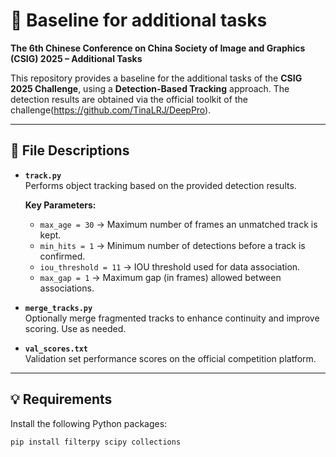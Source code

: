 # 🎯 Baseline for additional tasks 
**The 6th Chinese Conference on China Society of Image and Graphics (CSIG) 2025 – Additional Tasks**

This repository provides a baseline for the additional tasks of the **CSIG 2025 Challenge**, using a **Detection-Based Tracking** approach. The detection results are obtained via the official toolkit of the challenge(https://github.com/TinaLRJ/DeepPro).

---

## 📁 File Descriptions

- **`track.py`**  
  Performs object tracking based on the provided detection results.

  **Key Parameters:**
  - `max_age = 30` → Maximum number of frames an unmatched track is kept.
  - `min_hits = 1` → Minimum number of detections before a track is confirmed.
  - `iou_threshold = 11` → IOU threshold used for data association.
  - `max_gap = 1` → Maximum gap (in frames) allowed between associations.

- **`merge_tracks.py`**  
  Optionally merge fragmented tracks to enhance continuity and improve scoring. Use as needed.

- **`val_scores.txt`**  
  Validation set performance scores on the official competition platform.

---

## 💡 Requirements

Install the following Python packages:

```bash
pip install filterpy scipy collections
